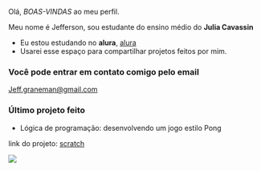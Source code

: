  Olá, *BOAS-VINDAS* ao meu perfil.

Meu nome é Jefferson, sou estudante do ensino médio do **Julia Cavassin**
- Eu estou estudando no **alura**, [alura](https://www.alura.com.br)
- Usarei esse espaço para compartilhar projetos feitos por mim.
### Você pode entrar em contato comigo pelo email

Jeff.graneman@gmail.com

### Último projeto feito
- Lógica de programação: desenvolvendo um jogo estilo Pong

link do projeto: [scratch](https://scratch.mit.edu/projects/1025716959/)

![](https://media1.tenor.com/m/J-HRG1Ks-k8AAAAd/zen_ichi.gif)
